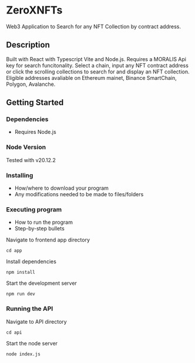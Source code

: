 # ZeroXNFTs

Web3 Application to Search for any NFT Collection by contract address. 

## Description

Built with React with Typescript Vite and Node.js. Requires a MORALIS Api key for search funcitonality. 
Select a chain, input any NFT contract address or click the scrolling collections to search for and display an NFT collection. Eligible addresses avaliable on Ethereum mainet, Binance SmartChain, Polygon, Avalanche. 

## Getting Started

### Dependencies

* Requires Node.js

### Node Version
Tested with v20.12.2

### Installing

* How/where to download your program
* Any modifications needed to be made to files/folders

### Executing program

* How to run the program
* Step-by-step bullets

Navigate to frontend app directory  
```
cd app
```
Install dependencies 
```
npm install
```
Start the development server
```
npm run dev
```
### Running the API

Navigate to API directory  
```
cd api
```
Start the node server
```
node index.js
```

